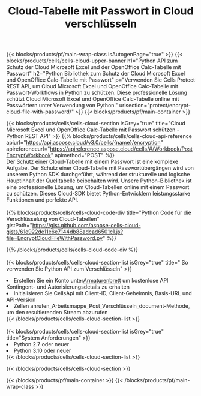 ﻿---
title:  Cloud-Tabelle mit Passwort in Cloud verschlüsseln
description: Cloud-APIs und SDKs zum Schutz von Microsoft Excel und OpenOffice Calc. Verschlüsseln Sie die Cloud-Tabelle mit einem Passwort durch die Cells Cloud API. SDK unterstützt verschiedene Entwicklungssprachen. Dazu gehören Android, C#, Go, Java, NodeJS, Perl, PHP, Python, Ruby und Swift.
url: /de/python/protect/encrypt-cloud-file-with-password/
---
{{< blocks/products/pf/main-wrap-class isAutogenPage="true" >}}
{{< blocks/products/cells/cells-cloud-upper-banner h1="Python API zum Schutz der Cloud Microsoft Excel und der OpenOffice Calc-Tabelle mit Passwort" h2="Python Bibliothek zum Schutz der Cloud Microsoft Excel und OpenOffice Calc-Tabelle mit Passwort" p="Verwenden Sie Cells Protect REST API, um Cloud Microsoft Excel und OpenOffice Calc-Tabelle mit Passwort-Workflows in Python zu schützen. Diese professionelle Lösung schützt Cloud Microsoft Excel und OpenOffice Calc-Tabelle online mit Passwörtern unter Verwendung von Python." urlsection="protect/encrypt-cloud-file-with-password/" >}}
{{< blocks/products/pf/main-container >}}

{{< blocks/products/cells/cells-cloud-section isGrey="true" title="Cloud Microsoft Excel und OpenOffice Calc-Tabelle mit Passwort schützen - Python REST API" >}}
{{% blocks/products/cells/cells-cloud-api-reference apiurl="https://api.aspose.cloud/v3.0/cells/{name}/encryption" apireferenceurl="https://apireference.aspose.cloud/cells/#/Workbook/PostEncryptWorkbook" apimethod="POST" %}}
<br/>
Der Schutz einer Cloud-Tabelle mit einem Passwort ist eine komplexe Aufgabe. Der Schutz einer Cloud-Tabelle mit Passwortübergängen wird von unserem Python SDK durchgeführt, während der strukturelle und logische Hauptinhalt der Quelltabelle beibehalten wird. Unsere Python-Bibliothek ist eine professionelle Lösung, um Cloud-Tabellen online mit einem Passwort zu schützen. Dieses Cloud-SDK bietet Python-Entwicklern leistungsstarke Funktionen und perfekte API.
<br/>
<br/>
{{% blocks/products/cells/cells-cloud-code-div title="Python Code für die Verschlüsselung von Cloud-Tabellen" gistPath="https://gist.github.com/aspose-cells-cloud-gists/61e922de11e6e7144db88adcad6501c1.js?file=EncryptCloudFileWithPassword.py" %}}
  
{{% /blocks/products/cells/cells-cloud-code-div %}}
<br/>
<br/>
{{< blocks/products/cells/cells-cloud-section-list isGrey="true" title=" So verwenden Sie Python API zum Verschlüsseln" >}}
<li> Erstellen Sie ein Konto unter<a href="https://dashboard.aspose.cloud/">Armaturenbrett</a> um kostenlose API Kontingent- und Autorisierungsdetails zu erhalten</li>
<li>Initialisieren Sie CellsApi mit Client-ID, Client-Geheimnis, Basis-URL und API-Version</li>
<li>Zellen anrufen_Arbeitsmappe_Post_Verschlüsseln_document-Methode, um den resultierenden Stream abzurufen</li>
{{< /blocks/products/cells/cells-cloud-section-list >}}
<br/>
<br/>
{{< blocks/products/cells/cells-cloud-section-list isGrey="true" title="System Anforderungen" >}}
<li>Python 2.7 oder neuer</li>
<li>Python 3.10 oder neuer</li>
{{< /blocks/products/cells/cells-cloud-section-list >}}

{{< /blocks/products/cells/cells-cloud-section >}}

{{< /blocks/products/pf/main-container >}}
{{< /blocks/products/pf/main-wrap-class >}}
